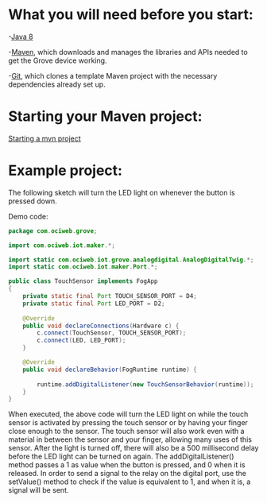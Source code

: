 # What you will need before you start:
-[Java 8](https://docs.oracle.com/javase/8/docs/technotes/guides/install/install_overview.html) 

-[Maven](https://maven.apache.org/install.html), which downloads and manages the libraries and APIs needed to get the Grove device working.

-[Git](https://git-scm.com/), which clones a template Maven project with the necessary dependencies already set up.

# Starting your Maven project: 
[Starting a mvn project](https://github.com/oci-pronghorn/FogLighter/blob/master/README.md)

# Example project:

The following sketch will turn the LED light on whenever the button is pressed down.

Demo code: 


```java
package com.ociweb.grove;

import com.ociweb.iot.maker.*;

import static com.ociweb.iot.grove.analogdigital.AnalogDigitalTwig.*;
import static com.ociweb.iot.maker.Port.*;

public class TouchSensor implements FogApp
{
	private static final Port TOUCH_SENSOR_PORT = D4;
	private static final Port LED_PORT = D2;
	
    @Override
    public void declareConnections(Hardware c) {
    	c.connect(TouchSensor, TOUCH_SENSOR_PORT);
    	c.connect(LED, LED_PORT);
    }

    @Override
    public void declareBehavior(FogRuntime runtime) {
        
        runtime.addDigitalListener(new TouchSensorBehavior(runtime));
    }
}
```


When executed, the above code will turn the LED light on while the touch sensor is activated by pressing the touch sensor or by having your finger close enough to the sensor. The touch sensor will also work even with a material in between the sensor and your finger, allowing many uses of this sensor. After the light is turned off, there will also be a 500 millisecond delay before the LED light can be turned on again.
The addDigitalListener() method passes a 1 as value when the button is pressed, and 0 when it is released. In order to send a signal to the relay on the digital port, use the setValue() method to check if the value is equivalent to 1, and when it is, a signal will be sent.
